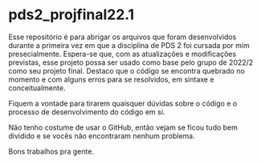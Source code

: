 # pds2_projfinal22.1

Esse repositório é para abrigar os arquivos que foram desenvolvidos durante a primeira vez em que a disciplina de PDS 2 foi cursada por mim presecialmente.
Espera-se que, com as atualizações e modificações previstas, esse projeto possa ser usado como base pelo grupo de 2022/2 como seu projeto final.
Destaco que o código se encontra quebrado no momento e com alguns erros para se resolvidos, em sintaxe e conceitualmente. 

Fiquem a vontade para tirarem quaisquer dúvidas sobre o código e o processo de desenvolvimento do código em si. 

Não tenho costume de usar o GitHub, então vejam se ficou tudo bem dividido e se vocês não encontraram nenhum problema. 

Bons trabalhos pra gente. 
